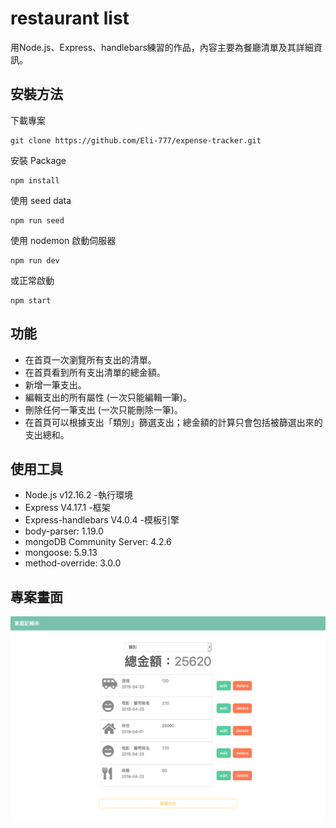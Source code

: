 
# restaurant list
用Node.js、Express、handlebars練習的作品，內容主要為餐廳清單及其詳細資訊。

## 安裝方法
下載專案
```
git clone https://github.com/Eli-777/expense-tracker.git
```
安裝 Package
```
npm install
```
使用 seed data
```
npm run seed
```
使用 nodemon 啟動伺服器
```
npm run dev
```
或正常啟動
```
npm start
```

## 功能 
- 在首頁一次瀏覽所有支出的清單。
- 在首頁看到所有支出清單的總金額。
- 新增一筆支出。
- 編輯支出的所有屬性 (一次只能編輯一筆)。
- 刪除任何一筆支出 (一次只能刪除一筆)。
- 在首頁可以根據支出「類別」篩選支出；總金額的計算只會包括被篩選出來的支出總和。


## 使用工具
- Node.js v12.16.2 -執行環境
- Express V4.17.1 -框架
- Express-handlebars V4.0.4 -模板引擎
- body-parser: 1.19.0
- mongoDB Community Server: 4.2.6
- mongoose: 5.9.13
- method-override: 3.0.0

## 專案畫面
![Alt text](/public/pictures/index_expenseTracker.png)


